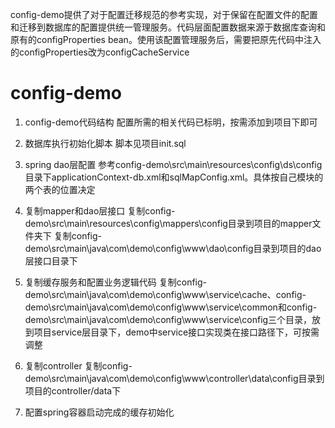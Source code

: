 config-demo提供了对于配置迁移规范的参考实现，对于保留在配置文件的配置和迁移到数据库的配置提供统一管理服务。代码层面配置数据来源于数据库查询和原有的configProperties bean。使用该配置管理服务后，需要把原先代码中注入的configProperties改为configCacheService

# config-demo
1. config-demo代码结构
配置所需的相关代码已标明，按需添加到项目下即可




2. 数据库执行初始化脚本
脚本见项目init.sql

3. spring dao层配置
参考config-demo\src\main\resources\config\ds\config目录下applicationContext-db.xml和sqlMapConfig.xml。具体按自己模块的两个表的位置决定

4. 复制mapper和dao层接口
复制config-demo\src\main\resources\config\mappers\config目录到项目的mapper文件夹下
复制config-demo\src\main\java\com\demo\config\www\dao\config目录到项目的dao层接口目录下

5. 复制缓存服务和配置业务逻辑代码
复制config-demo\src\main\java\com\demo\config\www\service\cache、config-demo\src\main\java\com\demo\config\www\service\common和config-demo\src\main\java\com\demo\config\www\service\config三个目录，放到项目service层目录下，demo中service接口实现类在接口路径下，可按需调整

6. 复制controller
复制config-demo\src\main\java\com\demo\config\www\controller\data\config目录到项目的controller/data下

7. 配置spring容器启动完成的缓存初始化


